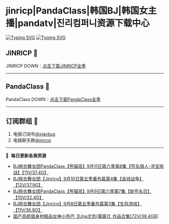 # jinricp|PandaClass|韩国BJ|韩国女主播|pandatv|진리컴퍼니资源下载中心   
[![Typing SVG](https://readme-typing-svg.herokuapp.com?font=Fira+Code&pause=1000&center=true&vCenter=true&random=true&width=435&lines=所有链接都需要翻墙访问)](https://jinri-cp.neocities.org/free.html)
[![Typing SVG](https://readme-typing-svg.herokuapp.com?font=Fira+Code&pause=1000&center=true&vCenter=true&random=true&width=435&lines=点击进入福利资源下载中心)](https://pandaclass.neocities.org/)
## JINRICP 👋   
JINRICP DOWN：[点击下载JINRICP全季](https://mypikpak.com/s/VODz7HXQoqcX0UrvaXfDtFoPo1)
****
## PandaClass 💯   
PandaClass DOWN：[点击下载PandaClass全季](https://mypikpak.com/s/VOKOTZkoEnkyvCnELVSquM97o1)   
****
## 订阅群组 🔞
1. 电报订阅号[@xjavbus](https://t.me/xjavbus)
2. 电报聊天群[@jinrcp](https://t.me/jinrcp)
**** 
📕 &nbsp;**每日更新各类资源**
<!-- BLOG-POST-LIST:START -->
- [BJ脱衣舞女团PandaClass【熊猫班】9月11日第六季第8集【签名猎人-寻宝挑战】【11V/37.4G】](https://fuli.rulel.com/524.html)
- [BJ脱衣舞女团【Jinricp】9月10日第五季番外篇第4集【金钱战争】【12V/37.9G】](https://fuli.rulel.com/523.html)
- [BJ脱衣舞女团PandaClass【熊猫班】9月9日第六季第7集【新签名日】【10V/32.4G】](https://fuli.rulel.com/522.html)
- [BJ脱衣舞女团【Jinricp】9月8日第五季番外篇第3集【生存游戏】【11V/36.9G】](https://fuli.rulel.com/521.html)
- [国产高颜值身材极品女神小热巴【Una尤奈&lpar;露露&rpar;】作品合集[72V/39.4GB]](https://fuli.rulel.com/519.html)
<!-- BLOG-POST-LIST:END -->
